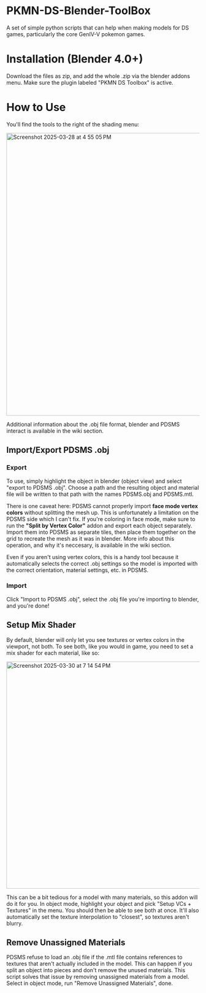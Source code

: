 # PKMN-DS-Blender-ToolBox
A set of simple python scripts that can help when making models for DS games, particularly the core GenIV-V pokemon games.

# Installation (Blender 4.0+)
Download the files as zip, and add the whole .zip via the blender addons menu. Make sure the plugin labeled "PKMN DS Toolbox" is active. 

# How to Use
You'll find the tools to the right of the shading menu:

<img width="737" alt="Screenshot 2025-03-28 at 4 55 05 PM" src="https://github.com/user-attachments/assets/65a413e2-f242-4b3e-b9d4-893154a8226c" />

Additional information about the .obj file format, blender and PDSMS interact is available in the wiki section. 

## Import/Export PDSMS .obj

### Export
  To use, simply highlight the object in blender (object view) and select "export to PDSMS .obj". Choose a path and the resulting object and material file will be written to that path with the names PDSMS.obj and PDSMS.mtl. 
  
  There is one caveat here: PDSMS cannot properly import **face mode vertex colors** without splitting the mesh up. This is unfortunately a limitation on the PDSMS side which I can't fix. If you're coloring in face mode, make sure to run the **"Split by Vertex Color"** addon and export each object separately. Import them into PDSMS as separate tiles, then place them together on the grid to recreate the mesh as it was in blender. More info about this operation, and why it's neccesary, is available in the wiki section.

  Even if you aren't using vertex colors, this is a handy tool because it automatically selects the correct .obj settings so the model is imported with the correct orientation, material settings, etc. in PDSMS. 

### Import
  Click "Import to PDSMS .obj", select the .obj file you're importing to blender, and you're done!

## Setup Mix Shader
  By default, blender will only let you see textures or vertex colors in the viewport, not both. To see both, like you would in game, you need to set a mix shader for each material, like so: 
  
  <img width="592" alt="Screenshot 2025-03-30 at 7 14 54 PM" src="https://github.com/user-attachments/assets/9722b364-7b6e-4a23-adae-6953373eaf77" />

This can be a bit tedious for a model with many materials, so this addon will do it for you. In object mode, highlight your object and pick "Setup VCs + Textures" in the menu. You should then be able to see both at once. It'll also automatically set the texture interpolation to "closest", so textures aren't blurry. 

## Remove Unassigned Materials

PDSMS refuse to load an .obj file if the .mtl file contains references to textures that aren't actually included in the model. This can happen if you split an object into pieces and don't remove the unused materials. This script solves that issue by removing unassigned materials from a model. Select in object mode, run "Remove Unassigned Materials", done.
